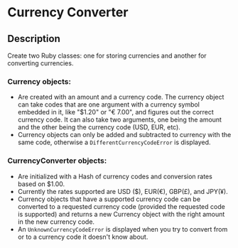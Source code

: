 # Currency Converter

## Description

Create two Ruby classes: one for storing currencies and another for converting currencies.

### Currency objects:

* Are created with an amount and a currency code. The currency object can take codes that are one argument with a currency symbol embedded in it, like "$1.20" or "€ 7.00", and figures out the correct currency code. It can also take two arguments, one being the amount and the other being the currency code (USD, EUR, etc).
* Currency objects can only be added and subtracted to currency with the same code, otherwise a `DifferentCurrencyCodeError` is displayed.


### CurrencyConverter objects:

* Are initialized with a Hash of currency codes and conversion rates based on $1.00.
* Currently the rates supported are USD ($), EUR(€), GBP(£), and JPY(¥).
* Currency objects that have a supported currency code can be converted to a requested currency code (provided the requested code is supported) and returns a new Currency object with the right amount in the new currency code.
* An `UnknownCurrencyCodeError` is displayed when you try to convert from or to a currency code it doesn't know about.

